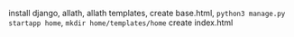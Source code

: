 install django, allath, allath templates, create base.html, `python3 manage.py startapp home`, `mkdir home/templates/home`
 create index.html